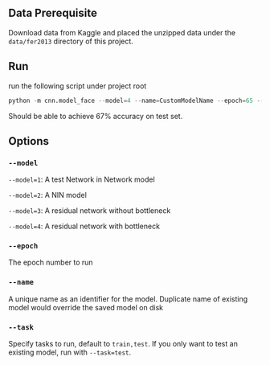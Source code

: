 
## Data Prerequisite

Download data from Kaggle and placed the unzipped data under the `data/fer2013` directory of this project.

## Run

run the following script under project root
```python
python -m cnn.model_face --model=4 --name=CustomModelName --epoch=65 --task=train,test
```
Should be able to achieve 67% accuracy on test set.

## Options


### `--model`

`--model=1`: A test Network in Network model

`--model=2`: A NIN model

`--model=3`: A residual network without bottleneck

`--model=4`: A residual network with bottleneck

### `--epoch`

The epoch number to run

### `--name`

A unique name as an identifier for the model. Duplicate name of existing model would override the saved model on disk

### `--task`

Specify tasks to run, default to `train,test`. If you only want to test an existing model, run with `--task=test`.

